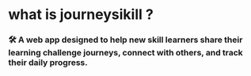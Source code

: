 # what is journeysikill ?

### 🛠️ A web app designed to help new skill learners share their learning challenge journeys, connect with others, and track their daily progress.
